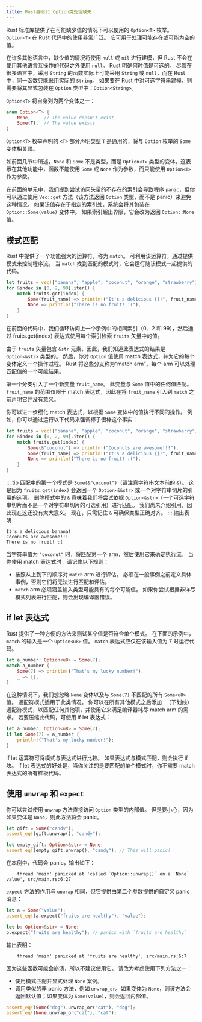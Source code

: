 ```yaml
---
title: Rust基础11 Option类处理缺失
---
```

Rust 标准库提供了在可能缺少值的情况下可以使用的 `Option<T>` 枚举。 `Option<T>` 在 Rust 代码中的使用非常广泛。 它可用于处理可能存在或可能为空的值。

在许多其他语言中，缺少值的情况将使用 `null` 或 `nil` 进行建模，但 Rust 不会在使用其他语言互操作的代码之外使用 `null`。 Rust 明确何时值是可选的。 尽管在很多语言中，采用 `String` 的函数实际上可能采用 `String` 或 `null`，而在 Rust 中，同一函数只能采用实际的 `String`。 如果要在 Rust 中对可选字符串建模，则需要将其显式包装在 `Option` 类型中：`Option<String>`。

`Option<T>` 将自身列为两个变体之一：
```rust
enum Option<T> {
    None,     // The value doesn't exist
    Some(T),  // The value exists
}
```
`Option<T>` 枚举声明的 `<T>` 部分声明类型 `T` 是通用的，将与 `Option` 枚举的 `Some` 变体相关联。

如前面几节中所述，`None` 和 `Some` 不是类型，而是 `Option<T>` 类型的变体。这表示在其他功能中，函数不能使用 `Some` 或 `None` 作为参数，而只能使用 `Option<T>` 作为参数。

在前面的单元中，我们提到尝试访问矢量的不存在的索引会导致程序 `panic`，但你可以通过使用 `Vec::get` 方法（该方法返回 `Option` 类型，而不是 panic）来避免这种情况。 如果该值存在于指定的索引处，系统会将其包装在 `Option::Some(value)` 变体中。 如果索引超出界限，它会改为返回 `Option::None` 值。

## 模式匹配
Rust 中提供了一个功能强大的运算符，称为 `match`。 可利用该运算符，通过提供模式来控制程序流。 当 `match` 找到匹配的模式时，它会运行随该模式一起提供的代码。
```rust
let fruits = vec!["banana", "apple", "coconut", "orange", "strawberry"];
for &index in [0, 2, 99].iter() {
    match fruits.get(index) {
        Some(fruit_name) => println!("It's a delicious {}!", fruit_name),
        None => println!("There is no fruit! :("),
    }
}
```

在前面的代码中，我们循环访问上一个示例中的相同索引（0、2 和 99），然后通过 fruits.get(index) 表达式使用每个索引检索 `fruits` 矢量中的值。

由于 `fruits` 矢量包含 `&str` 元素，因此，我们知道此表达式的结果是 `Option<&str>` 类型的。 然后，你对 `Option` 值使用 match 表达式，并为它的每个变体定义一个操作过程。 Rust 将这些分支称为“match arm”，每个 arm 可以处理匹配值的一个可能结果。

第一个分支引入了一个新变量 `fruit_name`。 此变量与 `Some` 值中的任何值匹配。 `fruit_name` 的范围仅限于 match 表达式，因此在将 `fruit_name` 引入到 `match` 之前声明它并没有意义。

你可以进一步细化 match 表达式，以根据 `Some` 变体中的值执行不同的操作。 例如，你可以通过运行以下代码来强调椰子很棒这个事实：
```rust
let fruits = vec!["banana", "apple", "coconut", "orange", "strawberry"];
for &index in [0, 2, 99].iter() {
    match fruits.get(index) {
        Some(&"coconut") => println!("Coconuts are awesome!!!"),
        Some(fruit_name) => println!("It's a delicious {}!", fruit_name),
        None => println!("There is no fruit! :("),
    }
}
```

::: tip
匹配中的第一个模式是 `Some(&"coconut")`（请注意字符串文本前的 `&`）。 这是因为 `fruits.get(index)` 会返回一个 `Option<&&str>` 或一个对字符串切片的引用的选项。 删除模式中的 `&` 意味着我们将尝试依据 `Option<&str>`（一个可选字符串切片而不是一个对字符串切片的可选引用）进行匹配。 我们尚未介绍引用，因此现在这还没有太大意义。 现在，只需记住 `&` 可确保类型正确对齐。
:::
输出表明：
```
It's a delicious banana!
Coconuts are awesome!!!
There is no fruit! :(
```
当字符串值为 `"coconut"` 时，将匹配第一个 arm，然后使用它来确定执行流。
当你使用 match 表达式时，请记住以下规则：
- 按照从上到下的顺序对 `match` arm 进行评估。 必须在一般事例之前定义具体事例，否则它们将无法进行匹配和评估。
- `match` arm 必须涵盖输入类型可能具有的每个可能值。 如果你尝试根据非详尽模式列表进行匹配，则会出现编译器错误。

## if let 表达式
Rust 提供了一种方便的方法来测试某个值是否符合单个模式。
在下面的示例中，`match` 的输入是一个 `Option<u8>` 值。 `match` 表达式应仅在该输入值为 7 时运行代码。

```rust
let a_number: Option<u8> = Some(7);
match a_number {
    Some(7) => println!("That's my lucky number!"),
    _ => {},
}
```
在这种情况下，我们想忽略 `None` 变体以及与 `Some(7)` 不匹配的所有 `Some<u8>` 值。 通配符模式适用于此类情况。 你可以在所有其他模式之后添加 `_`（下划线）通配符模式，以匹配任何其他项，并使用它来满足编译器耗尽 match arm 的需求。
若要压缩此代码，可使用 if let 表达式：
```rust
let a_number: Option<u8> = Some(7);
if let Some(7) = a_number {
    println!("That's my lucky number!");
}
```
if let 运算符可将模式与表达式进行比较。 如果表达式与模式匹配，则会执行 if 块。 if let 表达式的好处是，当你关注的是要匹配的单个模式时，你不需要 match 表达式的所有样板代码。

## 使用 `unwrap` 和 `expect`
你可以尝试使用 `unwrap` 方法直接访问 `Option` 类型的内部值。 但是要小心，因为如果变体是 `None`，则此方法将会 panic。
```rust
let gift = Some("candy");
assert_eq!(gift.unwrap(), "candy");

let empty_gift: Option<&str> = None;
assert_eq!(empty_gift.unwrap(), "candy"); // This will panic!
```
在本例中，代码会 panic，输出如下：

```
    thread 'main' panicked at 'called `Option::unwrap()` on a `None` value', src/main.rs:6:27
```

`expect` 方法的作用与 `unwrap` 相同，但它提供由第二个参数提供的自定义 panic 消息：
```rust
let a = Some("value");
assert_eq!(a.expect("fruits are healthy"), "value");

let b: Option<&str> = None;
b.expect("fruits are healthy"); // panics with `fruits are healthy`
```
输出表明：
```
    thread 'main' panicked at 'fruits are healthy', src/main.rs:6:7
```
因为这些函数可能会崩溃，所以不建议使用它。 请改为考虑使用下列方法之一：
- 使用模式匹配并显式处理 `None` 案例。
- 调用类似的非 panic 方法，例如 `unwrap_or`。如果变体为 `None`，则该方法会返回默认值；如果变体为 `Some(value)`，则会返回内部值。

```rust
assert_eq!(Some("dog").unwrap_or("cat"), "dog");
assert_eq!(None.unwrap_or("cat"), "cat");
```